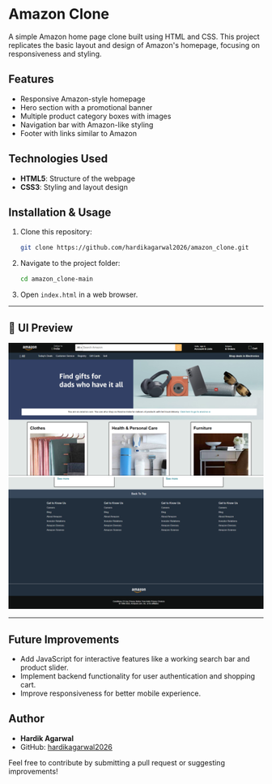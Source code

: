 # Amazon Clone

A simple Amazon home page clone built using HTML and CSS. This project replicates the basic layout and design of Amazon's homepage, focusing on responsiveness and styling.

## Features

- Responsive Amazon-style homepage
- Hero section with a promotional banner
- Multiple product category boxes with images
- Navigation bar with Amazon-like styling
- Footer with links similar to Amazon

## Technologies Used

- **HTML5**: Structure of the webpage
- **CSS3**: Styling and layout design

## Installation & Usage

1. Clone this repository:
   ```sh
   git clone https://github.com/hardikagarwal2026/amazon_clone.git
   ```
2. Navigate to the project folder:
   ```sh
   cd amazon_clone-main
   ```
3. Open `index.html` in a web browser.

---

## 📸 UI Preview  

![Amazon Clone UI](screenshot1.png) 
![Amazon Clone UI](screenshot2.png)  

---

## Future Improvements

- Add JavaScript for interactive features like a working search bar and product slider.
- Implement backend functionality for user authentication and shopping cart.
- Improve responsiveness for better mobile experience.

## Author

- **Hardik Agarwal**
- GitHub: [hardikagarwal2026](https://github.com/hardikagarwal2026)

Feel free to contribute by submitting a pull request or suggesting improvements!

